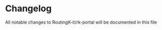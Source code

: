 # Changelog
All notable changes to RoutingK-it/rk-portal will be documented in this file

<!--
## RC-Beta-0.0.1 - 2024-04-20

### What's Changed
 - Item 1
 - Item 2
 - Item 3
 - bugfix: fix bug id #1234
 - feat!: add new feature

### New Contributors
 - @dennis-de-houx made their first contribution in [#0001](https://github.com/Bird2-Toolkit/Bird2Toolkit/pull/1)

**Full Changelog:** <url>
-->
